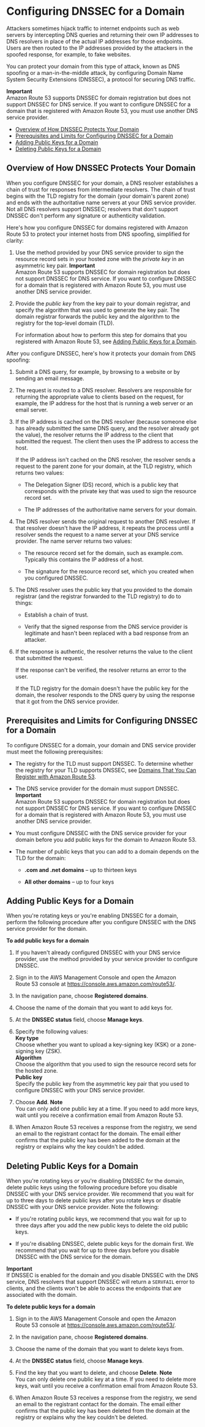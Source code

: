 # Configuring DNSSEC for a Domain<a name="domain-configure-dnssec"></a>

Attackers sometimes hijack traffic to internet endpoints such as web servers by intercepting DNS queries and returning their own IP addresses to DNS resolvers in place of the actual IP addresses for those endpoints\. Users are then routed to the IP addresses provided by the attackers in the spoofed response, for example, to fake websites\. 

You can protect your domain from this type of attack, known as DNS spoofing or a man\-in\-the\-middle attack, by configuring Domain Name System Security Extensions \(DNSSEC\), a protocol for securing DNS traffic\. 

**Important**  
Amazon Route 53 supports DNSSEC for domain registration but does not support DNSSEC for DNS service\. If you want to configure DNSSEC for a domain that is registered with Amazon Route 53, you must use another DNS service provider\.


+ [Overview of How DNSSEC Protects Your Domain](#domain-configure-dnssec-how-it-works)
+ [Prerequisites and Limits for Configuring DNSSEC for a Domain](#domain-configure-dnssec-prerequisites)
+ [Adding Public Keys for a Domain](#domain-configure-dnssec-adding-keys)
+ [Deleting Public Keys for a Domain](#domain-configure-dnssec-deleting-keys)

## Overview of How DNSSEC Protects Your Domain<a name="domain-configure-dnssec-how-it-works"></a>

When you configure DNSSEC for your domain, a DNS resolver establishes a chain of trust for responses from intermediate resolvers\. The chain of trust begins with the TLD registry for the domain \(your domain's parent zone\) and ends with the authoritative name servers at your DNS service provider\. Not all DNS resolvers support DNSSEC; resolvers that don't support DNSSEC don't perform any signature or authenticity validation\.

Here's how you configure DNSSEC for domains registered with Amazon Route 53 to protect your internet hosts from DNS spoofing, simplified for clarity:

1. Use the method provided by your DNS service provider to *sign* the resource record sets in your hosted zone with the *private key* in an asymmetric key pair\.
**Important**  
Amazon Route 53 supports DNSSEC for domain registration but does not support DNSSEC for DNS service\. If you want to configure DNSSEC for a domain that is registered with Amazon Route 53, you must use another DNS service provider\.

1. Provide the *public key* from the key pair to your domain registrar, and specify the algorithm that was used to generate the key pair\. The domain registrar forwards the public key and the algorithm to the registry for the top\-level domain \(TLD\)\.

   For information about how to perform this step for domains that you registered with Amazon Route 53, see [Adding Public Keys for a Domain](#domain-configure-dnssec-adding-keys)\.

After you configure DNSSEC, here's how it protects your domain from DNS spoofing:

1. Submit a DNS query, for example, by browsing to a website or by sending an email message\.

1. The request is routed to a DNS resolver\. Resolvers are responsible for returning the appropriate value to clients based on the request, for example, the IP address for the host that is running a web server or an email server\.

1. If the IP address is cached on the DNS resolver \(because someone else has already submitted the same DNS query, and the resolver already got the value\), the resolver returns the IP address to the client that submitted the request\. The client then uses the IP address to access the host\.

   If the IP address isn't cached on the DNS resolver, the resolver sends a request to the parent zone for your domain, at the TLD registry, which returns two values:

   + The Delegation Signer \(DS\) record, which is a public key that corresponds with the private key that was used to sign the resource record set\.

   + The IP addresses of the authoritative name servers for your domain\.

1. The DNS resolver sends the original request to another DNS resolver\. If that resolver doesn't have the IP address, it repeats the process until a resolver sends the request to a name server at your DNS service provider\. The name server returns two values:

   + The resource record set for the domain, such as example\.com\. Typically this contains the IP address of a host\.

   + The signature for the resource record set, which you created when you configured DNSSEC\.

1. The DNS resolver uses the public key that you provided to the domain registrar \(and the registrar forwarded to the TLD registry\) to do to things:

   + Establish a chain of trust\.

   + Verify that the signed response from the DNS service provider is legitimate and hasn't been replaced with a bad response from an attacker\.

1. If the response is authentic, the resolver returns the value to the client that submitted the request\.

   If the response can't be verified, the resolver returns an error to the user\.

   If the TLD registry for the domain doesn't have the public key for the domain, the resolver responds to the DNS query by using the response that it got from the DNS service provider\. 

## Prerequisites and Limits for Configuring DNSSEC for a Domain<a name="domain-configure-dnssec-prerequisites"></a>

To configure DNSSEC for a domain, your domain and DNS service provider must meet the following prerequisites:

+ The registry for the TLD must support DNSSEC\. To determine whether the registry for your TLD supports DNSSEC, see [Domains That You Can Register with Amazon Route 53](registrar-tld-list.md)\.

+ The DNS service provider for the domain must support DNSSEC\.
**Important**  
Amazon Route 53 supports DNSSEC for domain registration but does not support DNSSEC for DNS service\. If you want to configure DNSSEC for a domain that is registered with Amazon Route 53, you must use another DNS service provider\.

+ You must configure DNSSEC with the DNS service provider for your domain before you add public keys for the domain to Amazon Route 53\.

+ The number of public keys that you can add to a domain depends on the TLD for the domain:

  + **\.com and \.net domains** – up to thirteen keys

  + **All other domains** – up to four keys

## Adding Public Keys for a Domain<a name="domain-configure-dnssec-adding-keys"></a>

When you're rotating keys or you're enabling DNSSEC for a domain, perform the following procedure after you configure DNSSEC with the DNS service provider for the domain\.

**To add public keys for a domain**

1. If you haven't already configured DNSSEC with your DNS service provider, use the method provided by your service provider to configure DNSSEC\.

1. Sign in to the AWS Management Console and open the Amazon Route 53 console at [https://console\.aws\.amazon\.com/route53/](https://console.aws.amazon.com/route53/)\.

1. In the navigation pane, choose **Registered domains**\.

1. Choose the name of the domain that you want to add keys for\.

1. At the **DNSSEC status** field, choose **Manage keys**\.

1. Specify the following values:  
**Key type**  
Choose whether you want to upload a key\-signing key \(KSK\) or a zone\-signing key \(ZSK\)\.  
**Algorithm**  
Choose the algorithm that you used to sign the resource record sets for the hosted zone\.  
**Public key**  
Specify the public key from the asymmetric key pair that you used to configure DNSSEC with your DNS service provider\.

1. Choose **Add**\.
**Note**  
You can only add one public key at a time\. If you need to add more keys, wait until you receive a confirmation email from Amazon Route 53\.

1. When Amazon Route 53 receives a response from the registry, we send an email to the registrant contact for the domain\. The email either confirms that the public key has been added to the domain at the registry or explains why the key couldn't be added\.

## Deleting Public Keys for a Domain<a name="domain-configure-dnssec-deleting-keys"></a>

When you're rotating keys or you're disabling DNSSEC for the domain, delete public keys using the following procedure before you disable DNSSEC with your DNS service provider\. We recommend that you wait for up to three days to delete public keys after you rotate keys or disable DNSSEC with your DNS service provider\. Note the following:

+ If you're rotating public keys, we recommend that you wait for up to three days after you add the new public keys to delete the old public keys\.

+ If you're disabling DNSSEC, delete public keys for the domain first\. We recommend that you wait for up to three days before you disable DNSSEC with the DNS service for the domain\. 

**Important**  
If DNSSEC is enabled for the domain and you disable DNSSEC with the DNS service, DNS resolvers that support DNSSEC will return a `SERVFAIL` error to clients, and the clients won't be able to access the endpoints that are associated with the domain\. 

**To delete public keys for a domain**

1. Sign in to the AWS Management Console and open the Amazon Route 53 console at [https://console\.aws\.amazon\.com/route53/](https://console.aws.amazon.com/route53/)\.

1. In the navigation pane, choose **Registered domains**\.

1. Choose the name of the domain that you want to delete keys from\.

1. At the **DNSSEC status** field, choose **Manage keys**\.

1. Find the key that you want to delete, and choose **Delete**\.
**Note**  
You can only delete one public key at a time\. If you need to delete more keys, wait until you receive a confirmation email from Amazon Route 53\.

1. When Amazon Route 53 receives a response from the registry, we send an email to the registrant contact for the domain\. The email either confirms that the public key has been deleted from the domain at the registry or explains why the key couldn't be deleted\.